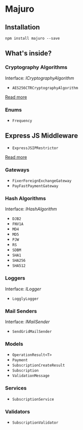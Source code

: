 # Majuro

## Installation

`npm install majuro --save`

## What's inside?

### Cryptography Algorithms

Interface: *ICryptographyAlgorithm*

* `AES256CTRCryptographyAlgorithm`

[Read more]()

### Enums

* `Frequency`

## Express JS Middleware

* `ExpressJSIPRestrictor`

[Read more]()

### Gateways

* `FixerForeignExchangeGateway`
* `PayFastPaymentGateway`

### Hash Algorithms

Interface: *IHashAlgorithm*

* `DJB2`
* `FNV1A`
* `MD4`
* `MD5`
* `PJW`
* `RS`
* `SDBM`
* `SHA1`
* `SHA256`
* `SHA512`

### Loggers

Interface: *ILogger*

* `LogglyLogger`

### Mail Senders

Interface: *IMailSender*

* `SendGridMailSender`

### Models

* `OperationResult<T>`
* `Payment`
* `SubscriptionCreateResult`
* `Subscription`
* `ValidationMessage`

### Services

* `SubscriptionService`

### Validators

* `SubscriptionValidator`